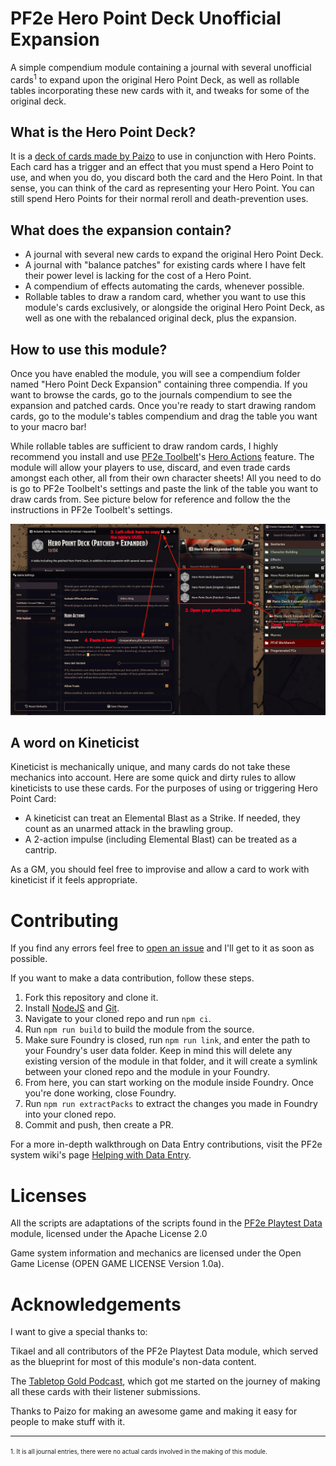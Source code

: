 # PF2e Hero Point Deck Unofficial Expansion
A simple compendium module containing a journal with several unofficial cards<sup>1</sup> to expand upon the original Hero Point Deck, as well as rollable tables incorporating these new cards with it, and tweaks for some of the original deck.
## What is the Hero Point Deck?
It is a [deck of cards made by Paizo](https://paizo.com/products/btq024ut) to use in conjunction with Hero Points. Each card has a trigger and an effect that you must spend a Hero Point to use, and when you do, you discard both the card and the Hero Point. In that sense, you can think of the card as representing your Hero Point. You can still spend Hero Points for their normal reroll and death-prevention uses.
## What does the expansion contain?
- A journal with several new cards to expand the original Hero Point Deck.
- A journal with "balance patches" for existing cards where I have felt their power level is lacking for the cost of a Hero Point.
- A compendium of effects automating the cards, whenever possible.
- Rollable tables to draw a random card, whether you want to use this module's cards exclusively, or alongside the original Hero Point Deck, as well as one with the rebalanced original deck, plus the expansion.
## How to use this module?
Once you have enabled the module, you will see a compendium folder named "Hero Point Deck Expansion" containing three compendia. If you want to browse the cards, go to the journals compendium to see the expansion and patched cards. Once you're ready to start drawing random cards, go to the module's tables compendium and drag the table you want to your macro bar!

While rollable tables are sufficient to draw random cards, I highly recommend you install and use [PF2e Toolbelt](https://foundryvtt.com/packages/pf2e-toolbelt)'s [Hero Actions](https://github.com/reonZ/pf2e-toolbelt/wiki/Hero-Actions) feature. The module will allow your players to use, discard, and even trade cards amongst each other, all from their own character sheets! All you need to do is go to PF2e Toolbelt's settings and paste the link of the table you want to draw cards from. See picture below for reference and follow the the instructions in PF2e Toolbelt's settings.

![](./assets/toolbelt-setting.webp)
## A word on Kineticist
Kineticist is mechanically unique, and many cards do not take these mechanics into account. Here are some quick and dirty rules to allow kineticists to use these cards. For the purposes of using or triggering Hero Point Card:
- A kineticist can treat an Elemental Blast as a Strike. If needed, they count as an unarmed attack in the brawling group.
- A 2-action impulse (including Elemental Blast) can be treated as a cantrip.

As a GM, you should feel free to improvise and allow a card to work with kineticist if it feels appropriate.
# Contributing
If you find any errors feel free to [open an issue](https://github.com/TikaelSol/pf2e-playtest-data/issues) and I'll get to it as soon as possible.

If you want to make a data contribution, follow these steps.
1. Fork this repository and clone it.
2. Install [NodeJS](https://nodejs.org/en) and [Git](https://git-scm.com/downloads).
3. Navigate to your cloned repo and run `npm ci`.
4. Run `npm run build` to build the module from the source.
5. Make sure Foundry is closed, run `npm run link`, and enter the path to your Foundry's user data folder. Keep in mind this will delete any existing version of the module in that folder, and it will create a symlink between your cloned repo and the module in your Foundry.
6. From here, you can start working on the module inside Foundry. Once you're done working, close Foundry.
7. Run `npm run extractPacks` to extract the changes you made in Foundry into your cloned repo.
8. Commit and push, then create a PR.

For a more in-depth walkthrough on Data Entry contributions, visit the PF2e system wiki's page [Helping with Data Entry](https://github.com/foundryvtt/pf2e/wiki/Helping-with-Data-Entry).
# Licenses
All the scripts are adaptations of the scripts found in the [PF2e Playtest Data](https://github.com/TikaelSol/pf2e-playtest-data) module, licensed under the Apache License 2.0

Game system information and mechanics are licensed under the Open Game License (OPEN GAME LICENSE Version 1.0a).

# Acknowledgements
I want to give a special thanks to:

Tikael and all contributors of the PF2e Playtest Data module, which served as the blueprint for most of this module's non-data content.

The [Tabletop Gold Podcast](https://www.tabletopgold.com/), which got me started on the journey of making all these cards with their listener submissions.

Thanks to Paizo for making an awesome game and making it easy for people to make stuff with it.

---
<sup><sub>1. It is all journal entries, there were no actual cards involved in the making of this module.</sub></sup>
